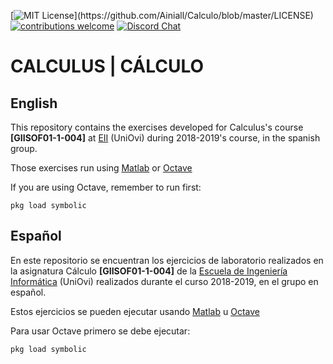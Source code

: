 [![MIT License](https://img.shields.io/apm/l/atomic-design-ui.svg?)](https://github.com/Ainiall/Calculo/blob/master/LICENSE) [![contributions welcome](https://img.shields.io/badge/contributions-welcome-brightgreen.svg?style=flat)](https://github.com/Ainiall/Calculo/issues)
[![Discord Chat](https://img.shields.io/discord/622801771940806709?color=7289da&label=EII%20discord&logo=discord)](https://discord.com/invite/bkR5Ye4)  
# CALCULUS | CÁLCULO

## English 
This repository contains the exercises developed for Calculus's course **[GIISOF01-1-004]** at [EII](https://ingenieriainformatica.uniovi.es/) (UniOvi) during 2018-2019's course, in the spanish group.

Those exercises run using [Matlab](https://www.mathworks.com/products/matlab.html) or [Octave](https://www.gnu.org/software/octave/index)

If you are using Octave, remember to run first:

```
pkg load symbolic
```

## Español
En este repositorio se encuentran los ejercicios de laboratorio realizados en la asignatura Cálculo **[GIISOF01-1-004]** de la [Escuela de Ingeniería Informática](https://ingenieriainformatica.uniovi.es/) (UniOvi) realizados durante el curso 2018-2019, en el grupo en español.

Estos ejercicios se pueden ejecutar usando [Matlab](https://www.mathworks.com/products/matlab.html) u [Octave](https://www.gnu.org/software/octave/index)

Para usar Octave primero se debe ejecutar:

```
pkg load symbolic
```
